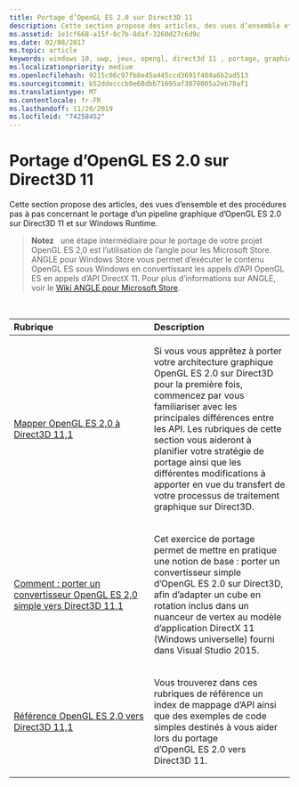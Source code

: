 ```yaml
---
title: Portage d’OpenGL ES 2.0 sur Direct3D 11
description: Cette section propose des articles, des vues d’ensemble et des procédures pas à pas concernant le portage d’un pipeline graphique d’OpenGL ES 2.0 sur Direct3D 11 et sur Windows Runtime.
ms.assetid: 1e1cf668-a15f-0c7b-8daf-3260d27c6d9c
ms.date: 02/08/2017
ms.topic: article
keywords: windows 10, uwp, jeux, opengl, direct3d 11 , portage, graphiques
ms.localizationpriority: medium
ms.openlocfilehash: 9215c06c97fb8e45a445ccd3691f484a6b2ad513
ms.sourcegitcommit: b52ddecccb9e68dbb71695af3078005a2eb78af1
ms.translationtype: MT
ms.contentlocale: fr-FR
ms.lasthandoff: 11/20/2019
ms.locfileid: "74258452"
---
```

# <a name="port-from-opengl-es-20-to-direct3d-11"></a>Portage d’OpenGL ES 2.0 sur Direct3D 11



Cette section propose des articles, des vues d’ensemble et des procédures pas à pas concernant le portage d’un pipeline graphique d’OpenGL ES 2.0 sur Direct3D 11 et sur Windows Runtime.

> **Notez**   une étape intermédiaire pour le portage de votre projet OpenGL ES 2,0 est l’utilisation de l’angle pour les Microsoft Store. ANGLE pour Windows Store vous permet d’exécuter le contenu OpenGL ES sous Windows en convertissant les appels d’API OpenGL ES en appels d’API DirectX 11. Pour plus d’informations sur ANGLE, voir le [Wiki ANGLE pour Microsoft Store](https://github.com/microsoft/angle/wiki).

 

<table>
<colgroup>
<col width="50%" />
<col width="50%" />
</colgroup>
<thead>
<tr class="header">
<th align="left">Rubrique</th>
<th align="left">Description</th>
</tr>
</thead>
<tbody>
<tr class="odd">
<td align="left"><p><a href="map-concepts-and-infrastructure.md">Mapper OpenGL ES 2,0 à Direct3D 11,1</a></p></td>
<td align="left"><p>Si vous vous apprêtez à porter votre architecture graphique OpenGL ES 2.0 sur Direct3D pour la première fois, commencez par vous familiariser avec les principales différences entre les API. Les rubriques de cette section vous aideront à planifier votre stratégie de portage ainsi que les différentes modifications à apporter en vue du transfert de votre processus de traitement graphique sur Direct3D.</p></td>
</tr>
<tr class="even">
<td align="left"><p><a href="port-a-simple-opengl-es-2-0-renderer-to-directx-11-1.md">Comment : porter un convertisseur OpenGL ES 2,0 simple vers Direct3D 11,1</a></p></td>
<td align="left"><p>Cet exercice de portage permet de mettre en pratique une notion de base : porter un convertisseur simple d’OpenGL ES 2.0 sur Direct3D, afin d’adapter un cube en rotation inclus dans un nuanceur de vertex au modèle d’application DirectX 11 (Windows universelle) fourni dans Visual Studio 2015.</p></td>
</tr>
<tr class="odd">
<td align="left"><p><a href="opengl-es-2-0-to-directx-11-1-reference.md">Référence OpenGL ES 2,0 vers Direct3D 11,1</a></p></td>
<td align="left"><p>Vous trouverez dans ces rubriques de référence un index de mappage d’API ainsi que des exemples de code simples destinés à vous aider lors du portage d’OpenGL ES 2.0 vers Direct3D 11.</p></td>
</tr>
</tbody>
</table>

 

 

 




